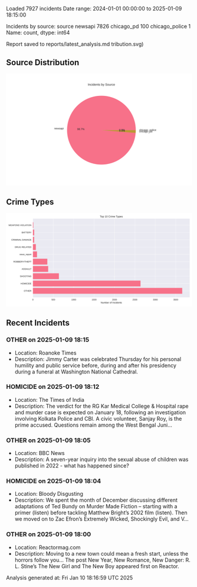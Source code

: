 
Loaded 7927 incidents
Date range: 2024-01-01 00:00:00 to 2025-01-09 18:15:00

Incidents by source:
source
newsapi           7826
chicago_pd         100
chicago_police       1
Name: count, dtype: int64

Report saved to reports/latest_analysis.md
tribution.svg)

## Source Distribution
![Source Distribution](images/source_distribution.svg)

## Crime Types
![Crime Types](images/crime_types.svg)

## Recent Incidents

### OTHER on 2025-01-09 18:15
- Location: Roanoke Times
- Description: Jimmy Carter was celebrated Thursday for his personal humility and public service before, during and after his presidency during a funeral at Washington National Cathedral.


### HOMICIDE on 2025-01-09 18:12
- Location: The Times of India
- Description: The verdict for the RG Kar Medical College & Hospital rape and murder case is expected on January 18, following an investigation involving Kolkata Police and CBI. A civic volunteer, Sanjay Roy, is the prime accused. Questions remain among the West Bengal Juni…


### OTHER on 2025-01-09 18:05
- Location: BBC News
- Description: A seven-year inquiry into the sexual abuse of children was published in 2022 - what has happened since?


### HOMICIDE on 2025-01-09 18:04
- Location: Bloody Disgusting
- Description: We spent the month of December discussing different adaptations of Ted Bundy on Murder Made Fiction – starting with a primer (listen) before tackling Matthew Bright’s 2002 film (listen). Then we moved on to Zac Efron’s Extremely Wicked, Shockingly Evil, and V…


### OTHER on 2025-01-09 18:00
- Location: Reactormag.com
- Description: Moving to a new town could mean a fresh start, unless the horrors follow you...
The post New Year, New Romance, New Danger: R. L. Stine’s The New Girl and The New Boy appeared first on Reactor.

Analysis generated at: Fri Jan 10 18:16:59 UTC 2025
